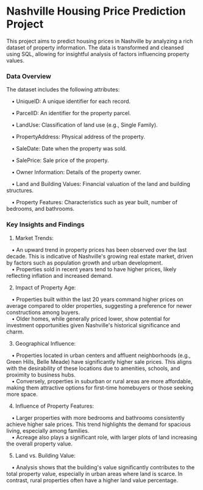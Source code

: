 

**<h1>Nashville Housing Price Prediction Project</h1>**

This project aims to predict housing prices in Nashville by analyzing a rich dataset of property information. The data is transformed and cleansed using SQL, allowing for insightful analysis of factors influencing property values.

<h3>Data Overview</h3>

The dataset includes the following attributes:

&emsp;•	UniqueID: A unique identifier for each record.</p>
&emsp;•	ParcelID: An identifier for the property parcel.</p>
&emsp;•	LandUse: Classification of land use (e.g., Single Family).</p>
&emsp;•	PropertyAddress: Physical address of the property.</p>
&emsp;•	SaleDate: Date when the property was sold.</p>
&emsp;•	SalePrice: Sale price of the property.</p>
&emsp;•	Owner Information: Details of the property owner.</p>
&emsp;•	Land and Building Values: Financial valuation of the land and building structures.</p>
&emsp;•	Property Features: Characteristics such as year built, number of bedrooms, and bathrooms.</p>


<h3>Key Insights and Findings</h3>

1.	Market Trends:</br>

&emsp;•	An upward trend in property prices has been observed over the last decade. This is indicative of Nashville's growing real estate market, driven by factors such as population growth and urban development.</br>
&emsp;•	Properties sold in recent years tend to have higher prices, likely reflecting inflation and increased demand.</br>

2.	Impact of Property Age:</br>

&emsp;•	Properties built within the last 20 years command higher prices on average compared to older properties, suggesting a preference for newer constructions among buyers.</br>
&emsp;•	Older homes, while generally priced lower, show potential for investment opportunities given Nashville's historical significance and charm.</br>

3.	Geographical Influence:</br>

&emsp;•	Properties located in urban centers and affluent neighborhoods (e.g., Green Hills, Belle Meade) have significantly higher sale prices. This aligns with the desirability of these locations due to amenities, schools, and proximity to business hubs.</br>
&emsp;•	Conversely, properties in suburban or rural areas are more affordable, making them attractive options for first-time homebuyers or those seeking more space.</br>

4.	Influence of Property Features:</br>

&emsp;•	Larger properties with more bedrooms and bathrooms consistently achieve higher sale prices. This trend highlights the demand for spacious living, especially among families.</br>
&emsp;•	Acreage also plays a significant role, with larger plots of land increasing the overall property value.</br>

5.	Land vs. Building Value:</br>

&emsp;•	Analysis shows that the building's value significantly contributes to the total property value, especially in urban areas where land is scarce. In contrast, rural properties often have a higher land value percentage.</br>


